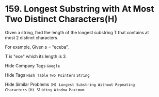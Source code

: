 # 159. Longest Substring with At Most Two Distinct Characters(H)
Given a string, find the length of the longest substring T that contains at most 2 distinct characters.

For example, Given s = “eceba”,

T is "ece" which its length is 3.

Hide Company Tags ```Google```

Hide Tags ```Hash Table``` ```Two Pointers``` ```String```

Hide Similar Problems ```(M) Longest Substring Without Repeating Characters``` ```(H) Sliding Window Maximum```

